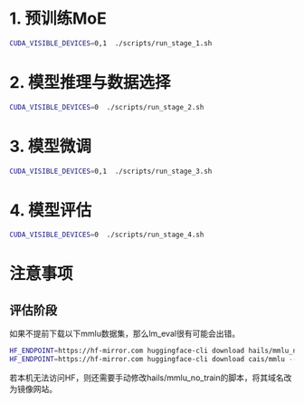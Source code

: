 # 1. 预训练MoE

```bash
CUDA_VISIBLE_DEVICES=0,1  ./scripts/run_stage_1.sh
```

# 2. 模型推理与数据选择

```bash
CUDA_VISIBLE_DEVICES=0  ./scripts/run_stage_2.sh
```

# 3. 模型微调

```bash
CUDA_VISIBLE_DEVICES=0,1  ./scripts/run_stage_3.sh
```

# 4. 模型评估

```bash
CUDA_VISIBLE_DEVICES=0  ./scripts/run_stage_4.sh
```

# 注意事项

## 评估阶段

如果不提前下载以下mmlu数据集，那么lm_eval很有可能会出错。

```bash
HF_ENDPOINT=https://hf-mirror.com huggingface-cli download hails/mmlu_no_train --repo-type dataset 
HF_ENDPOINT=https://hf-mirror.com huggingface-cli download cais/mmlu --repo-type dataset
```

若本机无法访问HF，则还需要手动修改hails/mmlu_no_train的脚本，将其域名改为镜像网站。
